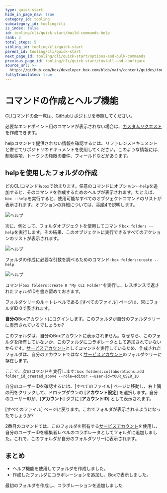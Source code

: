 ```yaml
---
type: quick-start
hide_in_page_nav: true
category_id: tooling
subcategory_id: tooling/cli
is_index: false
id: tooling/cli/quick-start/build-commands-help
rank: 3
total_steps: 5
sibling_id: tooling/cli/quick-start
parent_id: tooling/cli/quick-start
next_page_id: tooling/cli/quick-start/options-and-bulk-commands
previous_page_id: tooling/cli/quick-start/install-and-configure
source_url: >-
  https://github.com/box/developer.box.com/blob/main/content/guides/tooling/cli/quick-start/3-build-commands-help.md
fullyTranslated: true
---
```

# コマンドの作成とヘルプ機能

CLIコマンドの全一覧は、[GitHubリポジトリ][github]を参照してください。

必要なエンドポイント用のコマンドが表示されない場合は、[カスタムリクエスト][custom]を作成できます。

<Message type>

helpコマンドで提供されない情報を確認するには、リファレンスドキュメントと併せてリポジトリのドキュメントを使用してください。このような情報には、制限事項、トークンの権限の要件、フィールドなどがあります。

</Message>

## helpを使用したフォルダの作成

<!--alex ignore executing-->

どのCLIコマンドも`box`で始まります。任意のコマンドにオプション`--help`を追加すると、そのコマンドを作成するためのヘルプが表示されます。たとえば、`box --help`を実行すると、使用可能なすべてのオブジェクトコマンドのリストが表示されます。オプションの詳細については、[手順4][four]で説明します。

<ImageFrame center>

![ヘルプ](./help.png)

</ImageFrame>

<!--alex ignore execute-->

次に、例として、フォルダオブジェクトを使用してコマンド`box folders --help`を実行します。その結果、このオブジェクトに実行できるすべてのアクションのリストが表示されます。

<ImageFrame center>

![ヘルプ](./folders_help.png)

</ImageFrame>

<!-- markdownlint-disable line-length -->

フォルダの作成に必要な引数を調べるためのコマンド: `box folders:create --help`

<!-- markdownlint-enable line-length -->

<ImageFrame center>

![ヘルプ](./folders_create_help.png)

</ImageFrame>

<!--alex ignore execute-->

コマンド`box folders:create 0 "My CLI Folder"`を実行し、レスポンスで返されたフォルダIDを書き留めておきます。

<Message type>

フォルダツリーのルートレベルである \[すべてのファイル] ページは、常にフォルダID 0で表されます。

</Message>

**自分の**Boxアカウントにログインします。このフォルダが自分のフォルダツリーに表示されているでしょうか?

<!--alex ignore executing-->

このフォルダは、自分のBoxアカウントに表示されません。なぜなら、このフォルダを所有していないか、このフォルダにコラボレータとして追加されていないからです。[サービスアカウント][sa]としてコマンドを実行しているため、作成されたフォルダは、自分のアカウントではなく[サービスアカウント][sa]のフォルダツリーに存在します。

<!-- markdownlint-disable line-length -->

<!--alex ignore execute-->

ここで、次のコマンドを実行します: `box folders:collaborations:add folder_id_created_above --role=editor --user-id=YOUR_USER_ID`

<!-- markdownlint-enable line-length -->

<Message type>

自分のユーザーIDを確認するには、\[すべてのファイル] ページに移動し、右上隅の円をクリックして、ドロップダウンの \[**アカウント設定**] を選択します。自分のユーザーIDが、\[**アカウント**] タブに \[**アカウントID**] として表示されます。

</Message>

\[すべてのファイル] ページに戻ります。これでフォルダが表示されるようになったでしょうか?

2番目のコマンドでは、このフォルダを所有する[サービスアカウント][sa]を使用し、自分のユーザーIDを編集者レベルのコラボレータとしてフォルダに追加しました。これで、このフォルダが自分のフォルダツリーに表示されます。

## まとめ

* ヘルプ機能を使用してフォルダを作成しました。
* 作成したフォルダにコラボレーションを追加し、Boxで表示しました。

<Next>

最初のフォルダを作成し、コラボレーションを追加しました

</Next>

[github]: https://github.com/box/boxcli#command-topics-1

[custom]: https://github.com/box/boxcli/blob/master/docs/request.md

[sa]: g://authentication/user-types/service-account

[four]: g://tooling/cli/quick-start/options-and-bulk-commands/#options
